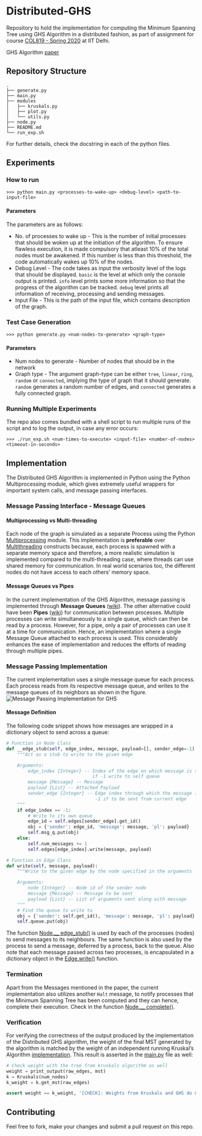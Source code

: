 # Distributed-GHS
Repository to hold the implementation for computing the Minimum Spanning Tree using GHS Algorithm in a distributed fashion, as part of assignment for course [COL819 - Spring 2020](http://www.cse.iitd.ac.in/~srsarangi/courses/2020/col_819_2020/index.html) at IIT Delhi.

GHS Algorithm [paper](https://dl.acm.org/doi/10.1145/357195.357200)

## Repository Structure
```
.  
├── generate.py  
├── main.py  
├── modules  
│   ├── kruskals.py  
│   ├── plot.py  
│   └── utils.py  
├── node.py  
├── README.md  
└── run_exp.sh  
```

For further details, check the docstring in each of the python files.

## Experiments
### How to run

```console
>>> python main.py <processes-to-wake-up> <debug-level> <path-to-input-file>
```

#### Parameters
The parameters are as follows:
* No. of processes to wake up - This is the number of initial processes that should be woken up at the initiation of the algorithm. To ensure flawless execution, it is made compulsory that atleast 10% of the total nodes must be awakened. If this number is less than this threshold, the code automatically wakes up 10% of the nodes.
* Debug Level - The code takes as input the verbosity level of the logs that should be displayed. `basic` is the level at which only the console output is printed. `info` level prints some more information so that the progress of the algorithm can be tracked. `debug` level prints all information of receiving, processing and sending messages.
* Input File - This is the path of the input file, which contains description of the graph.  

### Test Case Generation
```console
>>> python generate.py <num-nodes-to-generate> <graph-type>
```

#### Parameters
* Num nodes to generate - Number of nodes that should be in the network
* Graph type - The argument graph-type can be either `tree`, `linear`, `ring`, `random` or `connected`, implying the type of graph that it should generate. `random` generates a random number of edges, and `connected` generates a fully connected graph.

### Running Multiple Experiments
The repo also comes bundled with a shell script to run multiple runs of the script and to log the output, in case any error occurs:
```console
>>> ./run_exp.sh <num-times-to-execute> <input-file> <number-of-nodes> <timeout-in-seconds>
```

## Implementation
The Distributed GHS Algorithm is implemented in Python using the Python Multiprocessing module, which gives extremely useful wrappers for important system calls, and message passing interfaces.

### Message Passing Interface - Message Queues
#### Multiprocessing vs Multi-threading
Each node of the graph is simulated as a separate Process using the Python [Multiprocessing](https://docs.python.org/3.7/library/multiprocessing.html) module. This implementation is **preferable** over [Multithreading](https://docs.python.org/3.7/library/threading.html) constructs because, each process is spawned with a separate memory space and therefore, a more realistic simulation is implemented compared to the multi-threading case, where threads can use shared memory for communication. In real world scenarios too, the different nodes do not have access to each others’ memory space.

#### Message Queues vs Pipes
In the current implementation of the GHS Algorithm, message passing is implemented through **Message Queues** ([wiki](https://en.wikipedia.org/wiki/Message_queue)). The other alternative could have been **Pipes** ([wiki](https://en.wikipedia.org/wiki/Pipeline_(Unix))) for communication between processes. Multiple processes can write simultaneously to a single queue, which can then be read by a process. However, for a pipe, only a pair of processes can use it at a time for communication. Hence, an implementation where a single Message Queue attached to each process is used. This considerably enhances the ease of implementation and reduces the efforts of reading through multiple pipes.

### Message Passing Implementation
The current implementation uses a single message queue for each process. Each process reads from its respective message queue, and writes to the message queues of its neighbors as shown in the figure.
![Message Passing Implementation for GHS](MessagePassingGHS.png)

#### Message Definition
The following code snippet shows how messages are wrapped in a dictionary object to send across a queue:
```python
# Function in Node Class
def __edge_stub(self, edge_index, message, payload=[], sender_edge=-1):
    """Act as a stub to write to the given edge

    Arguments:
        edge_index {Integer} -- Index of the edge on which message is to be written,
                                if -1 write to self queue
        message {Message} -- Message
        payload {List} -- Attached Payload
        sender_edge {Integer} -- Edge index through which the message is set to be read,
                                 -1 if to be sent from current edge
    """
    if edge_index == -1:
        # Write to its own queue
        edge_id = self.edges[sender_edge].get_id()
        obj = {'sender': edge_id, 'message': message, 'pl': payload}
        self.msg_q.put(obj)
    else:
        self.num_messages += 1
        self.edges[edge_index].write(message, payload)

# Function in Edge Class
def write(self, message, payload):
    """Write to the given edge by the node specified in the arguments

    Arguments:
        node {Integer} -- Node id of the sender node
        message {Message} -- Message to be sent
        payload {List} -- List of arguments sent along with message
    """
    # Find the queue to write to
    obj = {'sender': self.get_id(), 'message': message, 'pl': payload}
    self.queue.put(obj)
```
The function [Node.__ edge_stub()](https://github.com/DivyanshuSaxena/Distributed-GHS/blob/master/node.py#L90) is used by each of the processes (nodes) to send messages to its neighbours. The same function is also used by the process to send a message, deferred by a process, back to the queue. Also note that each message passed across two processes, is encapsulated in a dictionary object in the [Edge.write()](https://github.com/DivyanshuSaxena/Distributed-GHS/blob/master/modules/utils.py#L82) function.

### Termination
Apart from the Messages mentioned in the paper, the current implementation also utilizes another `Halt` message, to notify processes that the Minimum Spanning Tree has been computed and they can hence, complete their execution. Check in the function [Node.__ complete()](https://github.com/DivyanshuSaxena/Distributed-GHS/blob/master/node.py#L160).

### Verification
For verifying the correctness of the output produced by the implementation of the Distributed GHS algorithm, the weight of the final MST generated by the algorithm is matched by the weight of an independent running Kruskal’s Algorithm [implementation](modules/kruskals.py). This result is asserted in the [main.py](main.py) file as well:

```python
# Check weight with the tree from kruskals algorithm as well
weight = print_output(raw_edges, mst)
k = Kruskals(num_nodes)
k_weight = k.get_mst(raw_edges)

assert weight == k_weight, '[CHECK]: Weights from Kruskals and GHS do not match'
```

## Contributing

Feel free to fork, make your changes and submit a pull request on this repo.
